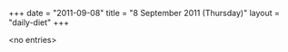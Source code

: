 +++
date = "2011-09-08"
title = "8 September 2011 (Thursday)"
layout = "daily-diet"
+++


\<no entries\>
